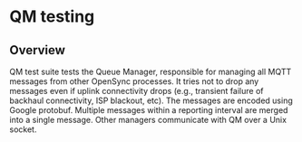 # QM testing

## Overview

QM test suite tests the Queue Manager, responsible for managing all MQTT messages from other OpenSync processes. It
tries not to drop any messages even if uplink connectivity drops (e.g., transient failure of backhaul connectivity, ISP
blackout, etc). The messages are encoded using Google protobuf. Multiple messages within a reporting interval are
merged into a single message. Other managers communicate with QM over a Unix socket.
